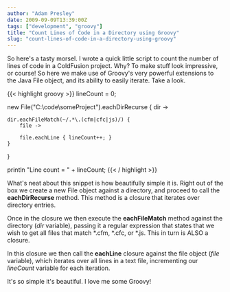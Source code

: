 ```yaml
---
author: "Adam Presley"
date: 2009-09-09T13:39:00Z
tags: ["development", "groovy"]
title: "Count Lines of Code in a Directory using Groovy"
slug: "count-lines-of-code-in-a-directory-using-groovy"
---
```


So here's a tasty morsel. I wrote a quick little script to count the
number of lines of code in a ColdFusion project. Why? To make stuff look
impressive, or course! So here we make use of Groovy's very powerful
extensions to the Java File object, and its ability to easily iterate.
Take a look.

{{< highlight groovy >}}
lineCount = 0;

new File("C:\\code\\someProject").eachDirRecurse {
	dir ->

	dir.eachFileMatch(~/.*\.(cfm|cfc|js)/) {
		file ->

		file.eachLine { lineCount++; }
	}
}

println "Line count = " + lineCount;
{{< / highlight >}}

What's neat about this snippet is how beautifully simple it is. Right
out of the box we create a new File object against a directory, and
proceed to call the **eachDirRecurse** method. This method is a closure
that iterates over directory entries.

Once in the closure we then execute the **eachFileMatch** method against
the directory (*dir* variable), passing it a regular expression that
states that we wish to get all files that match *.cfm, *.cfc, or
*.js. This in turn is ALSO a closure.

In this closure we then call the **eachLine** closure against the file
object (*file* variable), which iterates over all lines in a text file,
incrementing our *lineCount* variable for each iteration.

It's so simple it's beautiful. I love me some Groovy!
